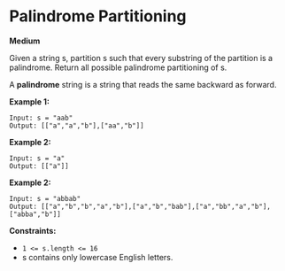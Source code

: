 # Palindrome Partitioning
**Medium**

Given a string s, partition s such that every substring of the partition is a palindrome. Return all possible palindrome partitioning of s.

A **palindrome** string is a string that reads the same backward as forward.

 

**Example 1:**  
```
Input: s = "aab"
Output: [["a","a","b"],["aa","b"]]
```
**Example 2:**  
```
Input: s = "a"
Output: [["a"]]
``` 
**Example 2:**  
```
Input: s = "abbab"
Output: [["a","b","b","a","b"],["a","b","bab"],["a","bb","a","b"],["abba","b"]]
``` 

**Constraints:**  
- `1 <= s.length <= 16`
- s contains only lowercase English letters.
